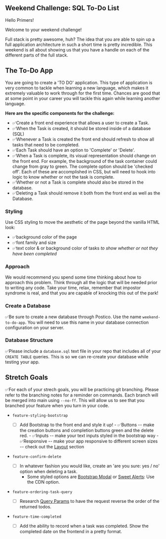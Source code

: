 
## Weekend Challenge: SQL To-Do List

Hello Primers! 

Welcome to your weekend challenge!

Full stack is pretty awesome, huh? The idea that you are able to spin up a full application architecture in such a short time is pretty incredible. This weekend is all about showing us that you have a handle on each of the different parts of the full stack. 

## The To-Do App

You are going to create a 'TO DO' application. This type of application is very common to tackle when learning a new language, which makes it extremely valuable to work through for the first time. Chances are good that at some point in your career you will tackle this again while learning another language.

**Here are the specific components for the challenge:**

* ✅Create a front end experience that allows a user to create a Task.
* ✅When the Task is created, it should be stored inside of a database (SQL)
* ✅Whenever a Task is created the front end should refresh to show all tasks that need to be completed.
* ✅Each Task should have an option to 'Complete' or 'Delete'.
* ✅When a Task is complete, its visual representation should change on the front end. For example, the background of the task container could change from gray to green. The complete option should be  'checked off'. Each of these are accomplished in CSS, but will need to hook into logic to know whether or not the task is complete.
* ✅Whether or not a Task is complete should also be stored in the database.
* ✅Deleting a Task should remove it both from the front end as well as the Database.

### Styling

Use CSS styling to move the aesthetic of the page beyond the vanilla HTML look:
  - ✅background color of the page
  - ✅font family and size
  - ✅text color & or background color of tasks *to show whether or not they have been completed*

### Approach

We would recommend you spend some time thinking about how to approach this problem. Think through all the logic that will be needed prior to writing any code. Take your time, relax, remember that impostor syndrome is real, and that you are capable of knocking this out of the park!

### Create a Database

✅Be sure to create a new database through Postico. Use the name `weekend-to-do-app`. You will need to use this name in your database connection configuration on your server.

### Database Structure

✅Please include a `database.sql` text file in your repo that includes all of your `CREATE TABLE` queries. This is so we can re-create your database while testing your app.

## Stretch Goals

✅For each of your strech goals, you will be practicing git branching. Please refer to the branching notes for a reminder on commands. Each branch will be merged into main using `--no-ff`. This will allow us to see that you branched your feature when you turn in your code.

- `feature-styling-bootstrap` 

    - [ ]  Add Bootstrap to the front end and style it up!
      -  ✅Buttons -- make the creation buttons and completion buttons green and the delete red.
      -  ✅Inputs -- make your text inputs styled in the bootstrap way
      -  ✅Responsive -- make your app responsive to different screen sizes -- check out the [Layout](https://getbootstrap.com/docs/4.1/layout/overview/) section

- `feature-confirm-delete`

    - [ ]  In whatever fashion you would like, create an 'are you sure: yes / no' option when deleting a task.
        - Some styled options are [Bootstrap Modal](https://getbootstrap.com/docs/4.0/components/modal/) or [Sweet Alerts](https://sweetalert.js.org/guides/): Use the CDN option.

- `feature-ordering-task-query` 

    - [ ]  Research [Query Params](https://expressjs.com/en/api.html#req.query) to have the request reverse the order of the returned todos. 
    
- `feature-time-completed` 

    - [ ]  Add the ability to record when a task was completed. Show the completed date on the frontend in a pretty format.
